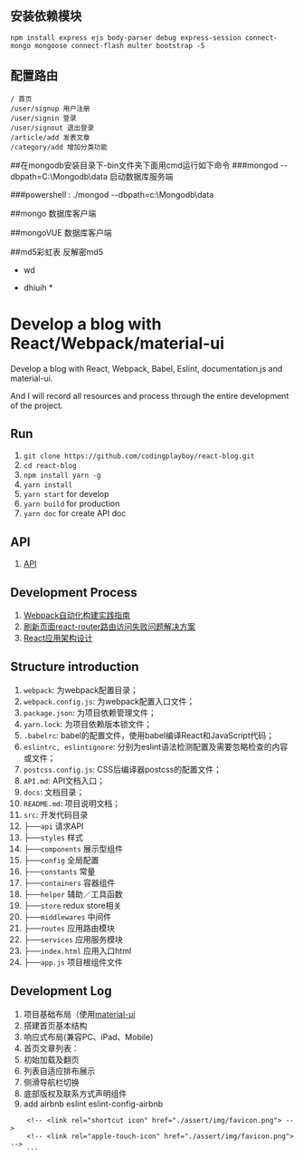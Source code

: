 ## 安装依赖模块

```
npm install express ejs body-parser debug express-session connect-mongo mongoose connect-flash multer bootstrap -S
```

## 配置路由

```
/ 首页
/user/signup 用户注册
/user/signin 登录
/user/signout 退出登录
/article/add 发表文章
/category/add 增加分类功能
```

##在mongodb安装目录下-bin文件夹下面用cmd运行如下命令
###mongod --dbpath=C:\Mongodb\data   启动数据库服务端

###powershell  :
 ./mongod --dbpath=c:\Mongodb\data


##mongo  数据库客户端

##mongoVUE 数据库客户端

##md5彩虹表 反解密md5 

 
- wd 
* dhiuih *

# Develop a blog with React/Webpack/material-ui

Develop a blog with React, Webpack, Babel, Eslint, documentation.js and material-ui.

And I will record all resources and process through the entire development of the project.

## Run

1. `git clone https://github.com/codingplayboy/react-blog.git`
2. `cd react-blog`
3. `npm install yarn -g`
4. `yarn install`
5. `yarn start` for develop
6. `yarn build` for production
7. `yarn doc` for create API doc

## API

1. [API](https://github.com/codingplayboy/react-blog/blob/master/API.md)

## Development Process

1. [Webpack自动化构建实践指南](https://github.com/codingplayboy/react-blog/blob/master/docs/initWebpack.md)
2. [刷新页面react-router路由访问失败问题解决方案](https://github.com/codingplayboy/react-blog/blob/master/docs/webpack-dev-server-reflush-404.md)
3. [React应用架构设计](https://github.com/codingplayboy/react-blog/blob/master/docs/react-app-structure.md)

## Structure introduction

1. `webpack`: 为webpack配置目录；
2. `webpack.config.js`: 为webpack配置入口文件；
3. `package.json`: 为项目依赖管理文件；
4. `yarn.lock`: 为项目依赖版本锁文件；
5. `.babelrc`: babel的配置文件，使用babel编译React和JavaScript代码；
6. `eslintrc, eslintignore`: 分别为eslint语法检测配置及需要忽略检查的内容或文件；
7. `postcss.config.js`: CSS后编译器postcss的配置文件；
8. `API.md`: API文档入口；
9. `docs`: 文档目录；
10. `README.md`: 项目说明文档； 
11. `src`: 开发代码目录
  1. ├──`api` 请求API
  2. ├──`styles` 样式
  3. ├──`components` 展示型组件
  4. ├──`config` 全局配置
  5. ├──`constants` 常量
  6. ├──`containers` 容器组件
  7. ├──`helper` 辅助／工具函数
  8. ├──`store` redux store相关
  9. ├──`middlewares` 中间件
  10. ├──`routes` 应用路由模块
  11. ├──`services` 应用服务模块
  12. ├──`index.html` 应用入口html
  13. ├──`app.js` 项目根组件文件

## Development Log

1. 项目基础布局（使用[material-ui](https://material-ui-next.com/）)
  1. 搭建首页基本结构
  1. 响应式布局(兼容PC、iPad、Mobile)
2. 首页文章列表：
  1. 初始加载及翻页
  1. 列表自适应排布展示
3. 侧滑导航栏切换
4. 底部版权及联系方式声明组件  
5. add airbnb eslint eslint-config-airbnb

```
    <!-- <link rel="shortcut icon" href="./assert/img/favicon.png"> -->
    <!-- <link rel="apple-touch-icon" href="./assert/img/favicon.png"> -->
    ```



